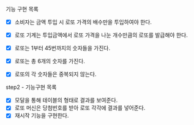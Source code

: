 기능 구현 목록

- [x] 소비자는 금액 투입 시 로또 가격의 배수만을 투입하여야 한다.
- [x] 로또 기계는 투입금액에서 로또 가격을 나눈 개수만큼의 로또를 발급해야 한다.
- [x] 로또는 1부터 45번까지의 숫자들을 가진다.
- [x] 로또는 총 6개의 숫자를 가진다.
- [x] 로또의 각 숫자들은 중복되지 않는다.


step2 - 기능구현 목록

- [x] 모달을 통해 테이블의 형태로 결과를 보여준다.
- [x] 로또 머신은 당첨번호를 받아 로또 각각에 결과를 넣어준다.
- [x] 재시작 기능을 구현한다.
